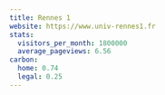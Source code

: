 ```yaml
---
title: Rennes 1
website: https://www.univ-rennes1.fr
stats:
  visitors_per_month: 1800000
  average_pageviews: 6.56
carbon:
  home: 0.74
  legal: 0.25
---
```

